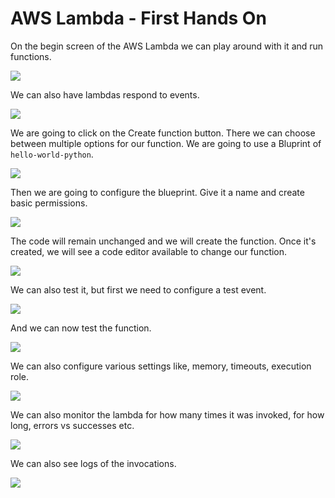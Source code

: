 # AWS Lambda - First Hands On

On the begin screen of the AWS Lambda we can play around with it and run functions.

![](2022-05-12-06-47-59.png)

We can also have lambdas respond to events.

![](2022-05-12-06-49-24.png)

We are going to click on the Create function button. There we can choose between multiple options for our function. We are going to use a Bluprint of `hello-world-python`.

![](2022-05-12-06-50-04.png)

Then we are going to configure the blueprint. Give it a name and create basic permissions.

![](2022-05-12-06-51-17.png)

The code will remain unchanged and we will create the function. Once it's created, we will see a code editor available to change our function.

![](2022-05-12-06-52-28.png)

We can also test it, but first we need to configure a test event.

![](2022-05-12-06-53-04.png)

And we can now test the function.

![](2022-05-12-06-53-46.png)

We can also configure various settings like, memory, timeouts, execution role.

![](2022-05-12-06-54-59.png)

We can also monitor the lambda for how many times it was invoked, for how long, errors vs successes etc.

![](2022-05-12-06-56-07.png)

We can also see logs of the invocations.

![](2022-05-12-06-56-42.png)

